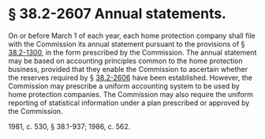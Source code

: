 # § 38.2-2607 Annual statements.

<p>On or before March 1 of each year, each home protection company shall file with the Commission its annual statement pursuant to the provisions of § <a href='/vacode/38.2-1300/'>38.2-1300</a>, in the form prescribed by the Commission. The annual statement may be based on accounting principles common to the home protection business, provided that they enable the Commission to ascertain whether the reserves required by § <a href='/vacode/38.2-2606/'>38.2-2606</a> have been established. However, the Commission may prescribe a uniform accounting system to be used by home protection companies. The Commission may also require the uniform reporting of statistical information under a plan prescribed or approved by the Commission.</p><p>1981, c. 530, § 38.1-937; 1986, c. 562.</p>